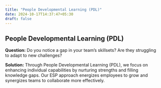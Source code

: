 ```yaml
---
title: "People Developmental Learning (PDL)"
date: 2024-10-17T14:37:47+05:30
draft: false
---
```


## People Developmental Learning (PDL)

**Question:** Do you notice a gap in your team’s skillsets? Are they struggling to adapt to new challenges?

**Solution:** Through People Developmental Learning (PDL), we focus on enhancing individual capabilities by nurturing strengths and filling knowledge gaps. Our ESP approach energizes employees to grow and synergizes teams to collaborate more effectively.
